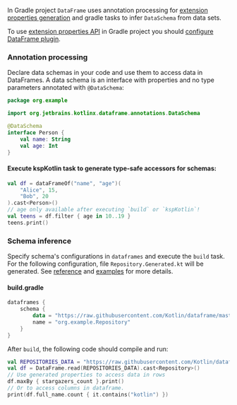 [//]: # (title: Data Schemas in Gradle projects)

<!---IMPORT org.jetbrains.kotlinx.dataframe.samples.api.Schemas-->

In Gradle project `DataFrame` uses annotation processing for [extension properties generation](extensionPropertiesApi.md) and gradle tasks to infer `DataSchema` from data sets.  

To use [extension properties API](extensionPropertiesApi.md) in Gradle project you should [configure DataFrame plugin](installation.md#gradle-plugin-configuration).

### Annotation processing
Declare data schemas in your code and use them to access data in DataFrames.
A data schema is an interface with properties and no type parameters annotated with `@DataSchema`:
```kotlin
package org.example

import org.jetbrains.kotlinx.dataframe.annotations.DataSchema

@DataSchema
interface Person {
    val name: String
    val age: Int
}
```

#### Execute kspKotlin task to generate type-safe accessors for schemas: 

<!---FUN useProperties-->

```kotlin
val df = dataFrameOf("name", "age")(
    "Alice", 15,
    "Bob", 20
).cast<Person>()
// age only available after executing `build` or `kspKotlin`!
val teens = df.filter { age in 10..19 }
teens.print()
```

<!---END-->

### Schema inference
Specify schema's configurations in `dataframes`  and execute the `build` task.
For the following configuration, file `Repository.Generated.kt` will be generated.
See [reference](gradleReference.md) and [examples](gradleReference.md#examples) for more details.

#### build.gradle
```kotlin
dataframes {
    schema {
        data = "https://raw.githubusercontent.com/Kotlin/dataframe/master/data/jetbrains_repositories.csv"
        name = "org.example.Repository"
    }
}
```

After `build`, the following code should compile and run:

<!---FUN useInferredSchema-->

```kotlin
val REPOSITORIES_DATA = "https://raw.githubusercontent.com/Kotlin/dataframe/master/data/jetbrains_repositories.csv"
val df = DataFrame.read(REPOSITORIES_DATA).cast<Repository>()
// Use generated properties to access data in rows
df.maxBy { stargazers_count }.print()
// Or to access columns in dataframe.
print(df.full_name.count { it.contains("kotlin") })
```

<!---END-->


